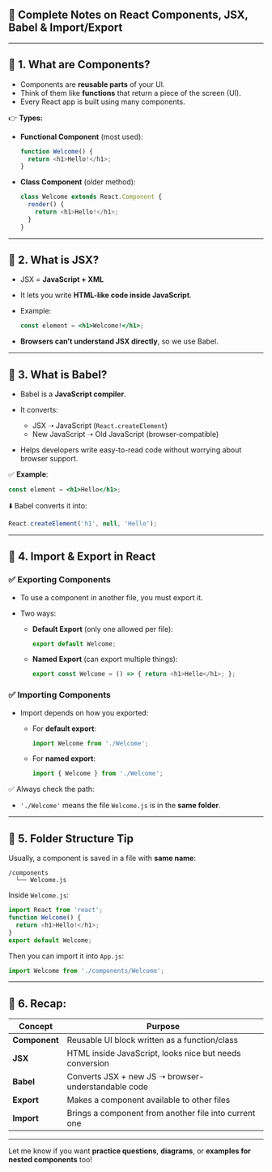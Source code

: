 
## 🧠 Complete Notes on React Components, JSX, Babel & Import/Export

---

## 🔹 1. What are Components?

* Components are **reusable parts** of your UI.
* Think of them like **functions** that return a piece of the screen (UI).
* Every React app is built using many components.

👉 **Types:**

* **Functional Component** (most used):

  ```js
  function Welcome() {
    return <h1>Hello!</h1>;
  }
  ```
* **Class Component** (older method):

  ```js
  class Welcome extends React.Component {
    render() {
      return <h1>Hello!</h1>;
    }
  }
  ```

---

## 🔹 2. What is JSX?

* JSX = **JavaScript + XML**
* It lets you write **HTML-like code inside JavaScript**.
* Example:

  ```jsx
  const element = <h1>Welcome!</h1>;
  ```
* **Browsers can’t understand JSX directly**, so we use Babel.

---

## 🔹 3. What is Babel?

* Babel is a **JavaScript compiler**.
* It converts:

  * JSX ➝ JavaScript (`React.createElement`)
  * New JavaScript ➝ Old JavaScript (browser-compatible)
* Helps developers write easy-to-read code without worrying about browser support.

✅ **Example**:

```jsx
const element = <h1>Hello</h1>;
```

⬇️ Babel converts it into:

```js
React.createElement('h1', null, 'Hello');
```

---

## 🔹 4. Import & Export in React

### ✅ Exporting Components

* To use a component in another file, you must export it.
* Two ways:

  * **Default Export** (only one allowed per file):

    ```js
    export default Welcome;
    ```
  * **Named Export** (can export multiple things):

    ```js
    export const Welcome = () => { return <h1>Hello</h1>; };
    ```

### ✅ Importing Components

* Import depends on how you exported:

  * For **default export**:

    ```js
    import Welcome from './Welcome';
    ```
  * For **named export**:

    ```js
    import { Welcome } from './Welcome';
    ```

✅ Always check the path:

* `'./Welcome'` means the file `Welcome.js` is in the **same folder**.

---

## 🔹 5. Folder Structure Tip

Usually, a component is saved in a file with **same name**:

```
/components
  └── Welcome.js
```

Inside `Welcome.js`:

```js
import React from 'react';
function Welcome() {
  return <h1>Hello!</h1>;
}
export default Welcome;
```

Then you can import it into `App.js`:

```js
import Welcome from './components/Welcome';
```

---

## 🔹 6. Recap:

| Concept       | Purpose                                                 |
| ------------- | ------------------------------------------------------- |
| **Component** | Reusable UI block written as a function/class           |
| **JSX**       | HTML inside JavaScript, looks nice but needs conversion |
| **Babel**     | Converts JSX + new JS ➝ browser-understandable code     |
| **Export**    | Makes a component available to other files              |
| **Import**    | Brings a component from another file into current one   |

---

Let me know if you want **practice questions**, **diagrams**, or **examples for nested components** too!
